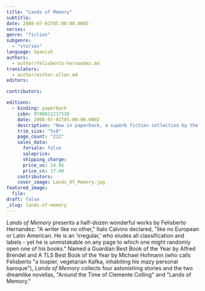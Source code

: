 ```yaml
---
title: "Lands of Memory"
subtitle:
date: 2008-07-01T05:00:00.000Z
series:
genre: "fiction"
subgenre:
  - "stories"
language: Spanish
authors:
  - author/felisberto-hernandez.md
translators:
  - author/esther-allen.md
editors:

contributors:

editions:
  - binding: paperback
    isbn: 9780811217538
    date: 2008-07-01T05:00:00.000Z
    description: "Now in paperback, a superb fiction collection by the great Uruguayan writer: _If I hadn't read the stories of Felisberto Hernández in 1950, I wouldn't be the writer I am today._ – Gabriel García Márquez "
    trim_size: "5x8"
    page_count: "212"
    sales_data:
      forsale: false
      saleprice:
      shipping_charge:
      price_us: 14.95
      price_cn: 17.00
    contributors:
    cover_image: Lands_Of_Memory.jpg
featured_image:
  file:
draft: false
_slug: lands-of-memory
---
```


_Lands of Memory_ presents a half-dozen wonderful works by Felisberto Hernandez: "A writer like no other," Italo Calvino declared, "like no European or Latin American. He is an ’irregular,’ who eludes all classification and labels - yet he is unmistakable on any page to which one might randomly open one of his books." Named a Guardian Best Book of the Year by Alfred Brendel and A TLS Best Book of the Year by Michael Hofmann (who calls Felisberto "a loopier, vegetarian Kafka, inhabiting his mazy personal baroque"), _Lands of Memory_ collects four astonishing stories and the two dreamlike novellas, "Around the Time of Clemente Colling" and "Lands of Memory."

